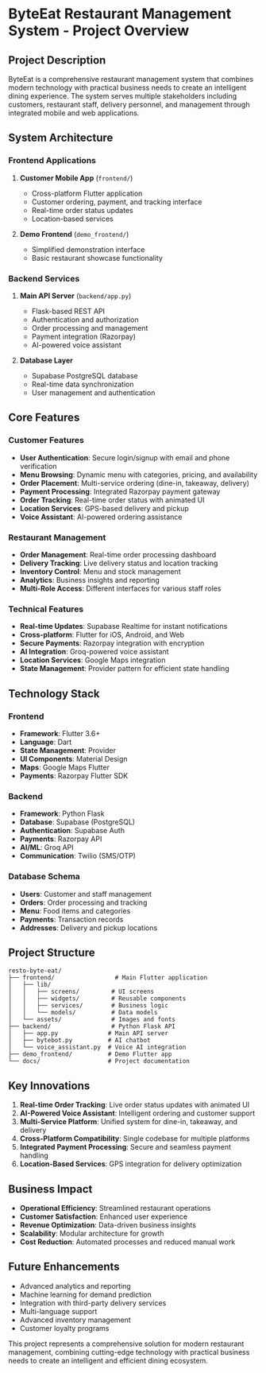 # ByteEat Restaurant Management System - Project Overview

## Project Description

ByteEat is a comprehensive restaurant management system that combines modern technology with practical business needs to create an intelligent dining experience. The system serves multiple stakeholders including customers, restaurant staff, delivery personnel, and management through integrated mobile and web applications.

## System Architecture

### Frontend Applications
1. **Customer Mobile App** (`frontend/`)
   - Cross-platform Flutter application
   - Customer ordering, payment, and tracking interface
   - Real-time order status updates
   - Location-based services

2. **Demo Frontend** (`demo_frontend/`)
   - Simplified demonstration interface
   - Basic restaurant showcase functionality

### Backend Services
1. **Main API Server** (`backend/app.py`)
   - Flask-based REST API
   - Authentication and authorization
   - Order processing and management
   - Payment integration (Razorpay)
   - AI-powered voice assistant

2. **Database Layer**
   - Supabase PostgreSQL database
   - Real-time data synchronization
   - User management and authentication

## Core Features

### Customer Features
- **User Authentication**: Secure login/signup with email and phone verification
- **Menu Browsing**: Dynamic menu with categories, pricing, and availability
- **Order Placement**: Multi-service ordering (dine-in, takeaway, delivery)
- **Payment Processing**: Integrated Razorpay payment gateway
- **Order Tracking**: Real-time order status with animated UI
- **Location Services**: GPS-based delivery and pickup
- **Voice Assistant**: AI-powered ordering assistance

### Restaurant Management
- **Order Management**: Real-time order processing dashboard
- **Delivery Tracking**: Live delivery status and location tracking
- **Inventory Control**: Menu and stock management
- **Analytics**: Business insights and reporting
- **Multi-Role Access**: Different interfaces for various staff roles

### Technical Features
- **Real-time Updates**: Supabase Realtime for instant notifications
- **Cross-platform**: Flutter for iOS, Android, and Web
- **Secure Payments**: Razorpay integration with encryption
- **AI Integration**: Groq-powered voice assistant
- **Location Services**: Google Maps integration
- **State Management**: Provider pattern for efficient state handling

## Technology Stack

### Frontend
- **Framework**: Flutter 3.6+
- **Language**: Dart
- **State Management**: Provider
- **UI Components**: Material Design
- **Maps**: Google Maps Flutter
- **Payments**: Razorpay Flutter SDK

### Backend
- **Framework**: Python Flask
- **Database**: Supabase (PostgreSQL)
- **Authentication**: Supabase Auth
- **Payments**: Razorpay API
- **AI/ML**: Groq API
- **Communication**: Twilio (SMS/OTP)

### Database Schema
- **Users**: Customer and staff management
- **Orders**: Order processing and tracking
- **Menu**: Food items and categories
- **Payments**: Transaction records
- **Addresses**: Delivery and pickup locations

## Project Structure

```
resto-byte-eat/
├── frontend/                 # Main Flutter application
│   ├── lib/
│   │   ├── screens/         # UI screens
│   │   ├── widgets/         # Reusable components
│   │   ├── services/        # Business logic
│   │   └── models/          # Data models
│   └── assets/              # Images and fonts
├── backend/                 # Python Flask API
│   ├── app.py              # Main API server
│   ├── bytebot.py          # AI chatbot
│   └── voice_assistant.py  # Voice AI integration
├── demo_frontend/          # Demo Flutter app
└── docs/                   # Project documentation
```

## Key Innovations

1. **Real-time Order Tracking**: Live order status updates with animated UI
2. **AI-Powered Voice Assistant**: Intelligent ordering and customer support
3. **Multi-Service Platform**: Unified system for dine-in, takeaway, and delivery
4. **Cross-Platform Compatibility**: Single codebase for multiple platforms
5. **Integrated Payment Processing**: Secure and seamless payment handling
6. **Location-Based Services**: GPS integration for delivery optimization

## Business Impact

- **Operational Efficiency**: Streamlined restaurant operations
- **Customer Satisfaction**: Enhanced user experience
- **Revenue Optimization**: Data-driven business insights
- **Scalability**: Modular architecture for growth
- **Cost Reduction**: Automated processes and reduced manual work

## Future Enhancements

- Advanced analytics and reporting
- Machine learning for demand prediction
- Integration with third-party delivery services
- Multi-language support
- Advanced inventory management
- Customer loyalty programs

This project represents a comprehensive solution for modern restaurant management, combining cutting-edge technology with practical business needs to create an intelligent and efficient dining ecosystem.



